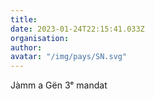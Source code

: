 ```yaml
---
title: 
date: 2023-01-24T22:15:41.033Z
organisation: 
author: 
avatar: "/img/pays/SN.svg"
---
```


Jàmm a Gën 3ᵉ mandat